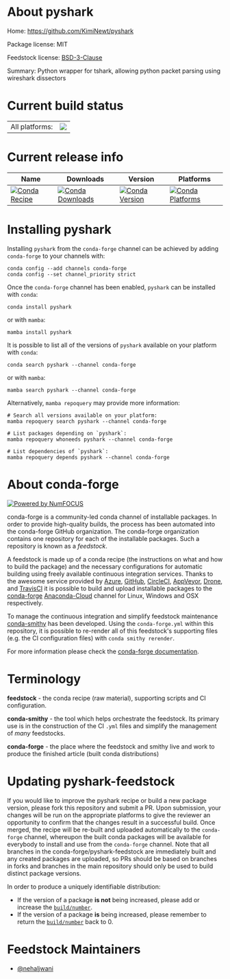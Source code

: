 About pyshark
=============

Home: https://github.com/KimiNewt/pyshark

Package license: MIT

Feedstock license: [BSD-3-Clause](https://github.com/conda-forge/pyshark-feedstock/blob/main/LICENSE.txt)

Summary: Python wrapper for tshark, allowing python packet parsing using wireshark dissectors

Current build status
====================


<table><tr><td>All platforms:</td>
    <td>
      <a href="https://dev.azure.com/conda-forge/feedstock-builds/_build/latest?definitionId=14081&branchName=main">
        <img src="https://dev.azure.com/conda-forge/feedstock-builds/_apis/build/status/pyshark-feedstock?branchName=main">
      </a>
    </td>
  </tr>
</table>

Current release info
====================

| Name | Downloads | Version | Platforms |
| --- | --- | --- | --- |
| [![Conda Recipe](https://img.shields.io/badge/recipe-pyshark-green.svg)](https://anaconda.org/conda-forge/pyshark) | [![Conda Downloads](https://img.shields.io/conda/dn/conda-forge/pyshark.svg)](https://anaconda.org/conda-forge/pyshark) | [![Conda Version](https://img.shields.io/conda/vn/conda-forge/pyshark.svg)](https://anaconda.org/conda-forge/pyshark) | [![Conda Platforms](https://img.shields.io/conda/pn/conda-forge/pyshark.svg)](https://anaconda.org/conda-forge/pyshark) |

Installing pyshark
==================

Installing `pyshark` from the `conda-forge` channel can be achieved by adding `conda-forge` to your channels with:

```
conda config --add channels conda-forge
conda config --set channel_priority strict
```

Once the `conda-forge` channel has been enabled, `pyshark` can be installed with `conda`:

```
conda install pyshark
```

or with `mamba`:

```
mamba install pyshark
```

It is possible to list all of the versions of `pyshark` available on your platform with `conda`:

```
conda search pyshark --channel conda-forge
```

or with `mamba`:

```
mamba search pyshark --channel conda-forge
```

Alternatively, `mamba repoquery` may provide more information:

```
# Search all versions available on your platform:
mamba repoquery search pyshark --channel conda-forge

# List packages depending on `pyshark`:
mamba repoquery whoneeds pyshark --channel conda-forge

# List dependencies of `pyshark`:
mamba repoquery depends pyshark --channel conda-forge
```


About conda-forge
=================

[![Powered by
NumFOCUS](https://img.shields.io/badge/powered%20by-NumFOCUS-orange.svg?style=flat&colorA=E1523D&colorB=007D8A)](https://numfocus.org)

conda-forge is a community-led conda channel of installable packages.
In order to provide high-quality builds, the process has been automated into the
conda-forge GitHub organization. The conda-forge organization contains one repository
for each of the installable packages. Such a repository is known as a *feedstock*.

A feedstock is made up of a conda recipe (the instructions on what and how to build
the package) and the necessary configurations for automatic building using freely
available continuous integration services. Thanks to the awesome service provided by
[Azure](https://azure.microsoft.com/en-us/services/devops/), [GitHub](https://github.com/),
[CircleCI](https://circleci.com/), [AppVeyor](https://www.appveyor.com/),
[Drone](https://cloud.drone.io/welcome), and [TravisCI](https://travis-ci.com/)
it is possible to build and upload installable packages to the
[conda-forge](https://anaconda.org/conda-forge) [Anaconda-Cloud](https://anaconda.org/)
channel for Linux, Windows and OSX respectively.

To manage the continuous integration and simplify feedstock maintenance
[conda-smithy](https://github.com/conda-forge/conda-smithy) has been developed.
Using the ``conda-forge.yml`` within this repository, it is possible to re-render all of
this feedstock's supporting files (e.g. the CI configuration files) with ``conda smithy rerender``.

For more information please check the [conda-forge documentation](https://conda-forge.org/docs/).

Terminology
===========

**feedstock** - the conda recipe (raw material), supporting scripts and CI configuration.

**conda-smithy** - the tool which helps orchestrate the feedstock.
                   Its primary use is in the construction of the CI ``.yml`` files
                   and simplify the management of *many* feedstocks.

**conda-forge** - the place where the feedstock and smithy live and work to
                  produce the finished article (built conda distributions)


Updating pyshark-feedstock
==========================

If you would like to improve the pyshark recipe or build a new
package version, please fork this repository and submit a PR. Upon submission,
your changes will be run on the appropriate platforms to give the reviewer an
opportunity to confirm that the changes result in a successful build. Once
merged, the recipe will be re-built and uploaded automatically to the
`conda-forge` channel, whereupon the built conda packages will be available for
everybody to install and use from the `conda-forge` channel.
Note that all branches in the conda-forge/pyshark-feedstock are
immediately built and any created packages are uploaded, so PRs should be based
on branches in forks and branches in the main repository should only be used to
build distinct package versions.

In order to produce a uniquely identifiable distribution:
 * If the version of a package **is not** being increased, please add or increase
   the [``build/number``](https://docs.conda.io/projects/conda-build/en/latest/resources/define-metadata.html#build-number-and-string).
 * If the version of a package **is** being increased, please remember to return
   the [``build/number``](https://docs.conda.io/projects/conda-build/en/latest/resources/define-metadata.html#build-number-and-string)
   back to 0.

Feedstock Maintainers
=====================

* [@nehaljwani](https://github.com/nehaljwani/)

